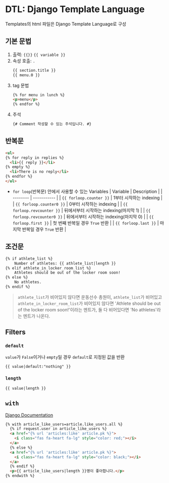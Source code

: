 # DTL: Django Template Language

Templates의 html 파일은 Django Template Language로 구성

## 기본 문법

1. 출력: `{{}}`
    `{{ variable }}`
2. 속성 호출: `.`
    ```html
    {{ section.title }}
    {{ menu.0 }}
    ```
3. tag 문법
    ```html
    {% for menu in lunch %}
    <p>menu</p>
    {% endfor %}
4. 주석
    ```html
    {# Comment 작성할 수 있는 주석입니다. #}
    ```

## 반복문

```html
<ul>
{% for reply in replies %}
  <li>{{ reply }}</li>
{% empty %}
  <li>There is no reply</li>
{% endfor %}
</ul>
```

- `for loop`(반복문) 안에서 사용할 수 있는 Variables
| Variable | Description |
| -------- | ----------- |
| `{{ forloop.counter }}` | 1부터 시작하는 indexing |
| `{{ forloop.counter0 }}` | 0부터 시작하는 indexing |
| `{{ forloop.revcounter }}` | 뒤에서부터 시작하는 indexing(마지막 1) |
| `{{ forloop.revcounter0 }}` | 뒤에서부터 시작하는 indexing(마지막 0) |
| `{{ forloop.first }}` | 첫 번째 반복일 경우 `True` 반환 |
| `{{ forloop.last }}` | 마지막 반복일 경우 `True` 반환 |

## 조건문

```html
{% if athlete_list %}
    Number of athletes: {{ athlete_list|length }}
{% elif athlete_in_locker_room_list %}
    Athletes should be out of the locker room soon!
{% else %}
    No athletes.
{% endif %}
```
> `athlete_list`가 비어있지 않다면 운동선수 총원이, `athlete_list`가 비어있고 `athlete_in_locker_room_list`가 비어있지 않다면 'Athlete should be out of the locker room soon!'이라는 멘트가, 둘 다 비어있다면 'No athletes'라는 멘트가 나온다.

## Filters

### `default`

`value`가 `False`이거나 `empty`일 경우 `default`로 지정된 값을 반환

`{{ value|default:"nothing" }}`

### `length`

```html
{{ value|length }}
```

## `with`

[Django Documentation](https://docs.djangoproject.com/ko/3.0/ref/templates/builtins/#with)

```html
{% with article_like_users=article.like_users.all %}
  {% if request.user in article_like_users %}
  <a href="{% url 'articles:like' article.pk %}">
    <i class="fas fa-heart fa-lg" style="color: red;"></i>
  </a>
  {% else %}
  <a href="{% url 'articles:like' article.pk %}">
    <i class="fas fa-heart fa-lg" style="color: black;"></i>
  </a>
  {% endif %}
  <p>{{ article_like_users|length }}명이 좋아합니다.</p>
{% endwith %}
```